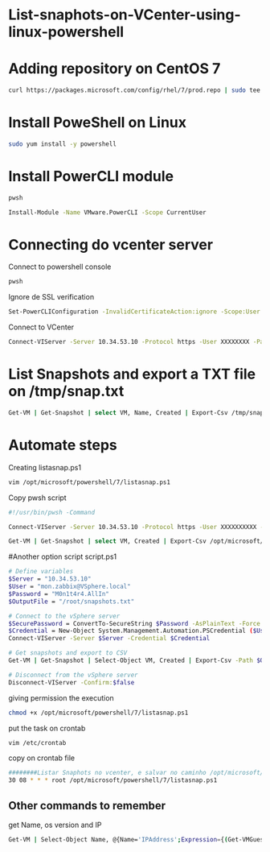 # List-snaphots-on-VCenter-using-linux-powershell




# Adding repository on CentOS 7


```bash
curl https://packages.microsoft.com/config/rhel/7/prod.repo | sudo tee /etc/yum.repos.d/microsoft.repo
```

# Install PoweShell on Linux


```bash
sudo yum install -y powershell
```

# Install PowerCLI module

```bash
pwsh 
```
```bash
Install-Module -Name VMware.PowerCLI -Scope CurrentUser
```

# Connecting do vcenter server

Connect to powershell console
```bash
pwsh 
```
Ignore de SSL verification
```bash
Set-PowerCLIConfiguration -InvalidCertificateAction:ignore -Scope:User
```
Connect to VCenter
```bash
Connect-VIServer -Server 10.34.53.10 -Protocol https -User XXXXXXXX -Password XXXXXXXXX
```

# List Snapshots and export a TXT file on /tmp/snap.txt


```bash
Get-VM | Get-Snapshot | select VM, Name, Created | Export-Csv /tmp/snap.txt
```
# Automate steps 

Creating listasnap.ps1
```bash
vim /opt/microsoft/powershell/7/listasnap.ps1
```
Copy pwsh script
```bash
#!/usr/bin/pwsh -Command

Connect-VIServer -Server 10.34.53.10 -Protocol https -User XXXXXXXXXX -Password XXXXXXX

Get-VM | Get-Snapshot | select VM, Created | Export-Csv /opt/microsoft/powershell/7/snapshots.txt
```
#Another option script  script.ps1
```bash
# Define variables
$Server = "10.34.53.10"
$User = "mon.zabbix@VSphere.local"
$Password = "M0n1t4r4.AllIn"
$OutputFile = "/root/snapshots.txt"

# Connect to the vSphere server
$SecurePassword = ConvertTo-SecureString $Password -AsPlainText -Force
$Credential = New-Object System.Management.Automation.PSCredential ($User, $SecurePassword)
Connect-VIServer -Server $Server -Credential $Credential

# Get snapshots and export to CSV
Get-VM | Get-Snapshot | Select-Object VM, Created | Export-Csv -Path $OutputFile -NoTypeInformation

# Disconnect from the vSphere server
Disconnect-VIServer -Confirm:$false
```
giving permission the execution
```bash
chmod +x /opt/microsoft/powershell/7/listasnap.ps1
```
put the task on crontab
```bash
vim /etc/crontab
```
copy on crontab file
```bash
########Listar Snaphots no vcenter, e salvar no caminho /opt/microsoft/powershell/7/snapshots.txt######
30 08 * * * root /opt/microsoft/powershell/7/listasnap.ps1
```

## Other commands to remember

get Name, os version and IP
```bash
Get-VM | Select-Object Name, @{Name='IPAddress';Expression={(Get-VMGuest -VM $.Name).IPAddress -join ', '}}, @{Name='OSVersion';Expression={$.ExtensionData.Summary.Config.GuestFullName}} | Export-Csv /root/planilha.csv
```

